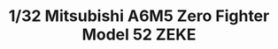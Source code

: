 ---
layout: product
title: "1/32 Mitsubishi A6M5 Zero Fighter Model 52 ZEKE"
price: "17000" 
desc: "Maketa"
img_path: "/assets/img/TAM60318.webp"
brand: "Tamiya"
available: false
special_offer: false
new: false
soon: false
cat: "010000"
subcat: "010300"
subsubcat: "0N/A"
sifra: "TAM60318"
popular: false
---